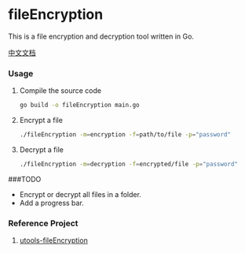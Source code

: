 # fileEncryption

This is a file encryption and decryption tool written in Go.

[中文文档](./README_zh-CN.md)

### Usage
1. Compile the source code
    ```bash
    go build -o fileEncryption main.go
    ```
2. Encrypt a file
    ```bash
    ./fileEncryption -m=encryption -f=path/to/file -p="password"
    ```
3. Decrypt a file
    ```bash
    ./fileEncryption -m=decryption -f=encrypted/file -p="password"
    ```

###TODO
- Encrypt or decrypt all files in a folder.
- Add a progress bar.

### Reference Project
1. [utools-fileEncryption](https://github.com/xiaou66/utools-fileEncryption)
